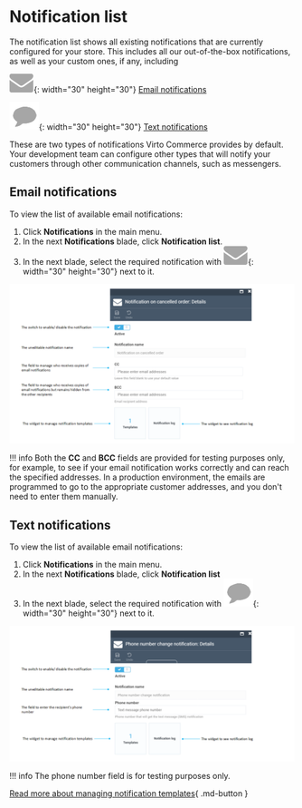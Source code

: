 # Notification list

The notification list shows all existing notifications that are currently configured for your store. This includes all our out-of-the-box notifications, as well as your custom ones, if any, including

![icon](media/mail-message.png){: width="30" height="30"} [Email notifications](notification-list.md#email-notifications)

![icon](media/text-message.png){: width="30" height="30"} [Text notifications](notification-list.md#text-notifications)

These are two types of notifications Virto Commerce provides by default. Your development team can configure other types that will notify your customers through other communication channels, such as messengers.

## Email notifications

To view the list of available email notifications:

1. Click **Notifications** in the main menu.
1. In the next **Notifications** blade, click **Notification list**.
1. In the next blade, select the required notification with ![icon](media/mail-message.png){: width="30" height="30"} next to it.  

![Email notification details](media/notification-details.png)

!!! info
	Both the **CC** and **BCC** fields are provided for testing purposes only, for example, to see if your email notification works correctly and can reach the specified addresses. In a production environment, the emails are programmed to go to the appropriate customer addresses, and you don't need to enter them manually.

## Text notifications

To view the list of available email notifications:

1. Click **Notifications** in the main menu.
1. In the next **Notifications** blade, click **Notification list**
1. In the next blade, select the required notification with ![icon](media/text-message.png){: width="30" height="30"} next to it.  

![Notification details for text messages](media/notification-details-sms.png)


!!! info
	The phone number field is for testing purposes only.

[Read more about managing notification templates](notification-templates.md){ .md-button }